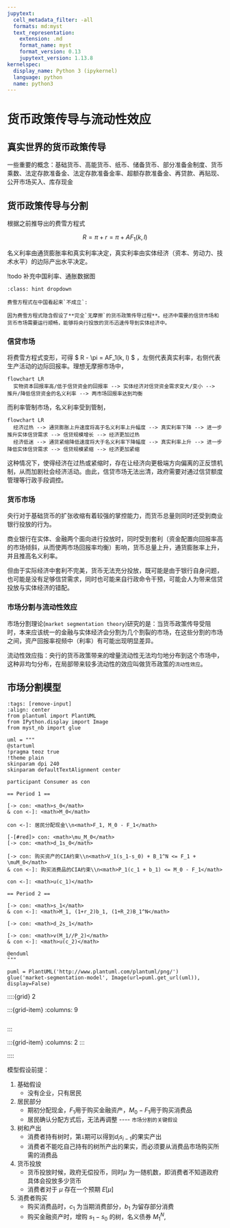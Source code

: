 ```yaml
---
jupytext:
  cell_metadata_filter: -all
  formats: md:myst
  text_representation:
    extension: .md
    format_name: myst
    format_version: 0.13
    jupytext_version: 1.13.8
kernelspec:
  display_name: Python 3 (ipykernel)
  language: python
  name: python3
---
```


# 货币政策传导与流动性效应

## 真实世界的货币政策传导

一些重要的概念：基础货币、高能货币、纸币、储备货币、部分准备金制度、货币乘数、法定存款准备金、法定存款准备金率、超额存款准备金、再贷款、再贴现、公开市场买入、库存现金

## 货币政策传导与分割

根据之前推导出的费雪方程式

$$
R = \pi + r = \pi + AF_1(k, l)
$$

名义利率由通货膨胀率和真实利率决定，真实利率由实体经济（资本、劳动力、技术水平）的边际产出水平决定。

!todo 补充中国利率、通胀数据图

```{admonition} 费雪方程式在中国经济的实践情况
:class: hint dropdown

费雪方程式在中国看起来`不成立`:

因为费雪方程式隐含假设了**完全`无摩擦`的货币政策传导过程**。经济中需要的信贷市场和货币市场需要运行顺畅，能够将央行投放的货币迅速传导到实体经济中。
```

### 信贷市场

将费雪方程式变形，可得 $ R - \pi = AF_1(k, l) $ ，左侧代表真实利率，右侧代表生产活动的边际回报率。理想无摩擦市场中，

```{mermaid}
flowchart LR
  实物资本回报率高/低于信贷资金的回报率 --> 实体经济对信贷资金需求变大/变小 --> 推升/降低信贷资金的名义利率 --> 两市场回报率达到均衡

```

而利率管制市场，名义利率受到管制，

```{mermaid}
flowchart LR
  经济过热 --> 通货膨胀上升速度将高于名义利率上升幅度 --> 真实利率下降 --> 进一步推升实体信贷需求 --> 信贷规模增长 --> 经济更加过热
  经济低迷 --> 通货紧缩降低速度将大于名义利率下降幅度 --> 真实利率上升 --> 进一步降低实体信贷需求 --> 信贷规模紧缩 --> 经济更加紧缩
```

这种情况下，使得经济在过热或紧缩时，存在让经济向更极端方向偏离的正反馈机制，从而加剧社会经济活动。由此，信贷市场无法出清，政府需要对通过信贷额度管理等行政手段调控。

### 货币市场

央行对于基础货币的扩张收缩有着较强的掌控能力，而货币总量则同时还受到商业银行投放的行为。

商业银行在实体、金融两个面向进行投放时，同时受到套利（资金配置向回报率高的市场倾斜，从而使两市场回报率均衡）影响，货币总量上升，通货膨胀率上升，并且推高名义利率。

但由于实际经济中套利不完美，货币无法充分投放，既可能是由于银行自身问题，也可能是没有足够信贷需求，同时也可能来自行政命令干预，可能会人为带来信贷投放与实体经济的错配。

### 市场分割与流动性效应

市场分割理论(`market segmentation theory`)研究的是：当货币政策传导受阻时，本来应该统一的金融与实体经济会分割为几个割裂的市场，在这些分割的市场之间，资产回报率视频中（利率）有可能出现明显差异。

流动性效应指：央行的货币政策带来的增量流动性无法均匀地分布到这个市场中，这种非均匀分布，在局部带来较多流动性的效应叫做货币政策的`流动性效应`。

## 市场分割模型

```{code-cell} python
:tags: [remove-input]
:align: center
from plantuml import PlantUML
from IPython.display import Image
from myst_nb import glue

uml = """
@startuml
!pragma teoz true
!theme plain
skinparam dpi 240
skinparam defaultTextAlignment center

participant Consumer as con

== Period 1 ==

[-> con: <math>s_0</math>
& con <-]: <math>M_0</math>

con <-]: 居民分配现金\\n<math>F_1, M_0 - F_1</math>

[-[#red]> con: <math>\mu_M_0</math>
[-> con: <math>d_1s_0</math>

[-> con: 购买资产的CIA约束\\n<math>V_1(s_1-s_0) + B_1^N <= F_1 + \muM_0</math>
& con <-]: 购买消费品的CIA约束\\n<math>P_1(c_1 + b_1) <= M_0 - F_1</math>

con <-]: <math>u(c_1)</math>

== Period 2 ==

[-> con: <math>s_1</math>
& con <-]: <math>M_1, (1+r_2)b_1, (1+R_2)B_1^N</math>

[-> con: <math>d_2s_1</math>

[-> con: <math>v(M_1//P_2)</math>
& con <-]: <math>u(c_2)</math>

@enduml
"""

puml = PlantUML('http://www.plantuml.com/plantuml/png/')
glue('market-segmentation-model', Image(url=puml.get_url(uml)), display=False)
```

::::{grid} 2

:::{grid-item}
:columns: 9

```{glue:figure} market-segmentation-model

```

:::

:::{grid-item}
:columns: 2
:::

::::

模型假设前提：

1. 基础假设
   - 没有企业，只有居民
2. 居民部分
   - 期初分配现金，$F_1$用于购买金融资产，$M_0 - F_1$用于购买消费品
   - 居民确认分配方式后，无法再调整 ---- `市场分割的关键假设`
3. 树和产出
   - 消费者持有树时，第`i`期可以得到$d_is_{i-1}$的果实产出
   - 消费者不能吃自己持有的树所产出的果实，而必须要从消费品市场购买所需的消费品
4. 货币投放
   - 货币投放时候，政府无偿投币，同时$\mu$ 为一随机数，即消费者不知道政府具体会投放多少货币
   - 消费者对于 $\mu$ 存在一个预期 $E[\mu]$
5. 消费者购买
   - 购买消费品时，$c_1$ 为当期消费部分，$b_1$ 为留存部分消费
   - 购买金融资产时，增购 $s_1-s_0$ 的树，名义债券 $M_1^N$,
